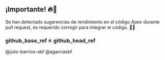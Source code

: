 ## **¡Importante! 🔥🧯**

Se han detectado sugerencias de rendimiento en el código Apex durante pull request, es requerido corregir para integrar el código. 👨‍🚒

### github_base_ref ↖️ github_head_ref

@julio-barrios-sbf @agarciasbf

```cpp
